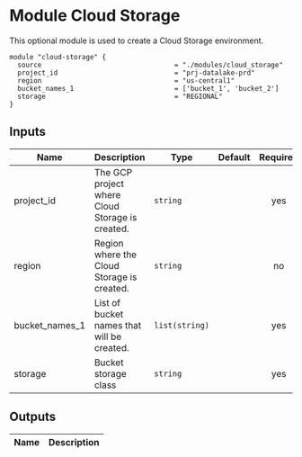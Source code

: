 # Module Cloud Storage 

This optional module is used to create a Cloud Storage environment.

```hcl
module "cloud-storage" {
  source                                 = "./modules/cloud_storage"
  project_id                             = "prj-datalake-prd"
  region                                 = "us-central1"
  bucket_names_1                         = ['bucket_1', 'bucket_2']
  storage                                = "REGIONAL"
}

```
<!-- BEGINNING OF PRE-COMMIT-TERRAFORM DOCS HOOK -->
## Inputs

| Name | Description | Type | Default | Required |
|------|-------------|------|---------|:--------:|
| project_id | The GCP project where Cloud Storage is created. | `string` |  | yes |
| region | Region where the Cloud Storage is created. | `string` |  | no |
| bucket_names_1 | List of bucket names that will be created. | `list(string)` |  | yes |
| storage | Bucket storage class | `string` |  | yes |

## Outputs

| Name | Description |
|------|-------------|


<!-- END OF PRE-COMMIT-TERRAFORM DOCS HOOK -->
